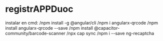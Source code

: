 # registrAPPDuoc

instalar en cmd: 
/npm install -g @angular/cli
/npm i angularx-qrcode
/npm install angularx-qrcode --save
/npm install @capacitor-community/barcode-scanner
/npx cap sync
/npm i --save ng-recaptcha
